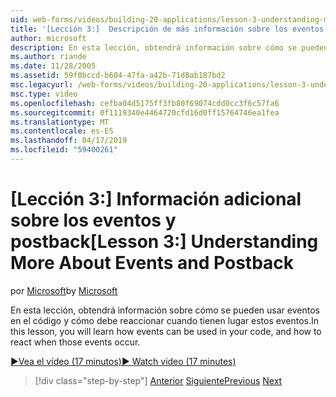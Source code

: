 ```yaml
---
uid: web-forms/videos/building-20-applications/lesson-3-understanding-more-about-events-and-postback
title: '[Lección 3:]  Descripción de más información sobre los eventos y Postback | Microsoft Docs'
author: microsoft
description: En esta lección, obtendrá información sobre cómo se pueden usar eventos en el código y cómo debe reaccionar cuando tienen lugar estos eventos.
ms.author: riande
ms.date: 11/28/2005
ms.assetid: 59f0bccd-b604-47fa-a42b-71d8ab187bd2
msc.legacyurl: /web-forms/videos/building-20-applications/lesson-3-understanding-more-about-events-and-postback
msc.type: video
ms.openlocfilehash: cefba04d5175ff3fb80f69074cdd0cc3f6c57fa6
ms.sourcegitcommit: 0f1119340e4464720cfd16d0ff15764746ea1fea
ms.translationtype: MT
ms.contentlocale: es-ES
ms.lasthandoff: 04/17/2019
ms.locfileid: "59400261"
---
```

# <a name="lesson-3--understanding-more-about-events-and-postback"></a><span data-ttu-id="665bf-103">[Lección 3:] Información adicional sobre los eventos y postback</span><span class="sxs-lookup"><span data-stu-id="665bf-103">[Lesson 3:]  Understanding More About Events and Postback</span></span>

<span data-ttu-id="665bf-104">por [Microsoft](https://github.com/microsoft)</span><span class="sxs-lookup"><span data-stu-id="665bf-104">by [Microsoft](https://github.com/microsoft)</span></span>

<span data-ttu-id="665bf-105">En esta lección, obtendrá información sobre cómo se pueden usar eventos en el código y cómo debe reaccionar cuando tienen lugar estos eventos.</span><span class="sxs-lookup"><span data-stu-id="665bf-105">In this lesson, you will learn how events can be used in your code, and how to react when those events occur.</span></span>

[<span data-ttu-id="665bf-106">&#9654;Vea el vídeo (17 minutos)</span><span class="sxs-lookup"><span data-stu-id="665bf-106">&#9654; Watch video (17 minutes)</span></span>](https://channel9.msdn.com/Blogs/ASP-NET-Site-Videos/lesson-3-understanding-more-about-events-and-postback)

> [!div class="step-by-step"]
> <span data-ttu-id="665bf-107">[Anterior](lesson-2-creating-a-web-forms-user-interface.md)
> [Siguiente](lesson-4-understanding-web-application-state.md)</span><span class="sxs-lookup"><span data-stu-id="665bf-107">[Previous](lesson-2-creating-a-web-forms-user-interface.md)
[Next](lesson-4-understanding-web-application-state.md)</span></span>
